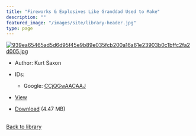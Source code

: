 ```yaml
---
title: "Fireworks & Explosives Like Granddad Used to Make"
description: ""
featured_image: "/images/site/library-header.jpg"
type: page
---
```


<a href="https://drive.google.com/uc?export=view&id=1GbcTSbCmg5R99HdOdfZyxLRrk0xvobjd" target="_blank">![939ea65465ad5d6d95f45e9b89e035fcb200a16a61e23903b0c1bffc2fa2d005.jpg](https://drive.google.com/uc?export=view&id=1HFaB0lC4jCRYMDiPYATxEXgfiMjXIGXd)</a>
* Author: Kurt Saxon
* IDs:
  * Google: <a href="https://books.google.com/books?id=CCjQGwAACAAJ" target="_blank">CCjQGwAACAAJ</a>
* <a href="https://drive.google.com/uc?export=view&id=1GbcTSbCmg5R99HdOdfZyxLRrk0xvobjd" target="_blank">View</a>

* [Download](https://drive.google.com/uc?export=download&id=1GbcTSbCmg5R99HdOdfZyxLRrk0xvobjd) (4.47 MB)

<br />[Back to library](/library/)
